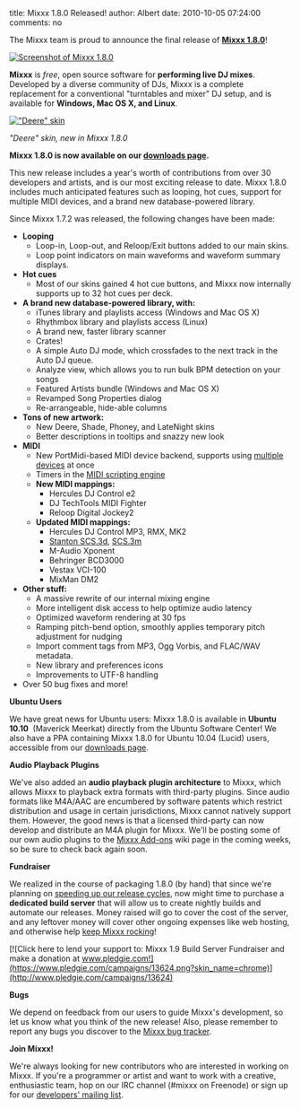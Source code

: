title: Mixxx 1.8.0 Released!
author: Albert
date: 2010-10-05 07:24:00
comments: no

The Mixxx team is proud to announce the final release of **[Mixxx 1.8.0]({filename}/pages/index.md)**!

[![Screenshot of Mixxx 1.8.0](%7Bstatic%7D/images/1.8/screenshots/default-1000x580.png)](%7Bstatic%7D/images/1.8/screenshots/default-1000x580.png)

**Mixxx** is *free*, open source software for **performing live DJ mixes**.
Developed by a diverse community of DJs, Mixxx is a complete replacement for a conventional "turntables and mixer" DJ setup, and is available for **Windows, Mac OS X, and Linux**.


[!["Deere" skin](%7Bstatic%7D/images/1.8/screenshots/deere-1264x700.png)](%7Bstatic%7D/images/1.8/screenshots/deere-1264x700.png)

*"Deere" skin, new in Mixxx 1.8.0*

**Mixxx 1.8.0 is now available on our [downloads page]({filename}/pages/download.md).**

This new release includes a year's worth of contributions from over 30 developers and artists, and is our most exciting release to date.
Mixxx 1.8.0 includes much anticipated features such as looping, hot cues, support for multiple MIDI devices, and a brand new database-powered library.

Since Mixxx 1.7.2 was released, the following changes have been made:

- **Looping**
  - Loop-in, Loop-out, and Reloop/Exit buttons added to our main skins.
  - Loop point indicators on main waveforms and waveform summary displays.
- **Hot cues**
  - Most of our skins gained 4 hot cue buttons, and Mixxx now internally supports up to 32 hot cues per deck.
- **A brand new database-powered library, with:**
  - iTunes library and playlists access (Windows and Mac OS X)
  - Rhythmbox library and playlists access (Linux)
  - A brand new, faster library scanner
  - Crates!
  - A simple Auto DJ mode, which crossfades to the next track in the Auto DJ queue.
  - Analyze view, which allows you to run bulk BPM detection on your songs
  - Featured Artists bundle (Windows and Mac OS X)
  - Revamped Song Properties dialog
  - Re-arrangeable, hide-able columns
- **Tons of new artwork:**
  - New Deere, Shade, Phoney, and LateNight skins
  - Better descriptions in tooltips and snazzy new look
- **MIDI**
  - New PortMidi-based MIDI device backend, supports using [multiple devices](http://www.youtube.com/watch?v=ccOvlwXW5Fw) at once
  - Timers in the [MIDI scripting engine](https://github.com/mixxxdj/mixxx/wiki/midi_scripting)
  - **New MIDI mappings:**
    - Hercules DJ Control e2
    - DJ TechTools MIDI Fighter
    - Reloop Digital Jockey2
  - **Updated MIDI mappings:**
    - Hercules DJ Control MP3, RMX, MK2
    - [Stanton SCS.3d](https://github.com/mixxxdj/mixxx/wiki/stanton_scs.3d_mixxx_user_guide), [SCS.3m](https://github.com/mixxxdj/mixxx/wiki/stanton_scs.3m_mixxx_user_guide)
    - M-Audio Xponent
    - Behringer BCD3000
    - Vestax VCI-100
    - MixMan DM2
- **Other stuff:**
  - A massive rewrite of our internal mixing engine
  - More intelligent disk access to help optimize audio latency
  - Optimized waveform rendering at 30 fps
  - Ramping pitch-bend option, smoothly applies temporary pitch adjustment for nudging
  - Import comment tags from MP3, Ogg Vorbis, and FLAC/WAV metadata.
  - New library and preferences icons
  - Improvements to UTF-8 handling
- Over 50 bug fixes and more!

**Ubuntu Users**

We have great news for Ubuntu users: Mixxx 1.8.0 is available in **Ubuntu 10.10**  (Maverick Meerkat) directly from the Ubuntu Software Center!
We also have a PPA containing Mixxx 1.8.0 for Ubuntu 10.04 (Lucid) users, accessible from our [downloads page]({filename}/pages/download.md).

**Audio Playback Plugins**

We've also added an **audio playback plugin architecture** to Mixxx, which allows Mixxx to playback extra formats with third-party plugins.
Since audio formats like M4A/AAC are encumbered by software patents which restrict distribution and usage in certain jurisdictions, Mixxx cannot natively support them.
However, the good news is that a licensed third-party can now develop and distribute an M4A plugin for Mixxx.
We'll be posting some of our own audio plugins to the [Mixxx Add-ons](https://github.com/mixxxdj/mixxx/wiki/add-ons) wiki page in the coming weeks, so be sure to check back again soon.

**Fundraiser**

We realized in the course of packaging 1.8.0 (by hand) that since we're planning on [speeding up our release cycles](%7Bfilename%7D/news/2010-06-27-turning-mixxx-blog-into-blog.md), now might time to purchase a **dedicated build server** that will allow us to create nightly builds and automate our releases.
Money raised will go to cover the cost of the server, and any leftover money will cover other ongoing expenses like web hosting, and otherwise help [keep Mixxx rocking](http://pledgie.com/campaigns/13624)!

[![Click here to lend your support to: Mixxx 1.9 Build Server Fundraiser and make a donation at www.pledgie.com!](https://www.pledgie.com/campaigns/13624.png?skin_name=chrome)](http://www.pledgie.com/campaigns/13624)

**Bugs**

We depend on feedback from our users to guide Mixxx's development, so let us know what you think of the new release!
Also, please remember to report any bugs you discover to the [Mixxx bug tracker](https://bugs.launchpad.net/mixxx).

**Join Mixxx!**

We're always looking for new contributors who are interested in working on Mixxx.
If you're a programmer or artist and want to work with a creative, enthusiastic team, hop on our IRC channel (#mixxx on Freenode) or sign up for our [developers' mailing list](https://lists.sourceforge.net/lists/listinfo/mixxx-devel).
